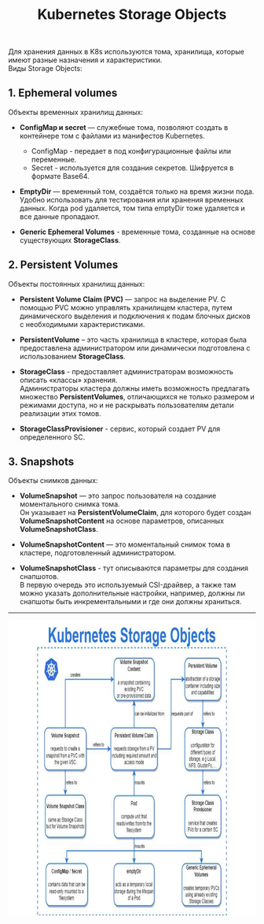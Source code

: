 <div align="center">
<H1>Kubernetes Storage Objects</H1>
</div>
<br>

Для хранения данных в K8s используются тома, хранилища, которые имеют разные назначения и характеристики.  
Виды Storage Objects:

## 1. Ephemeral volumes

Объекты временных хранилищ данных:

 - **СonfigMap и secret** — служебные тома, позволяют создать в контейнере том с файлами из манифестов Kubernetes.  
     - ConfigMap - передает в под конфигурационные файлы или переменные.
     - Secret - используется для создания секретов. Шифруется в формате Base64.

 - **EmptyDir** — временный том, создаётся только на время жизни пода. Удобно использовать для тестирования или хранения временных данных.
Когда pod удаляется, том типа emptyDir тоже удаляется и все данные пропадают.  

 - **Generic Ephemeral Volumes** - временные тома, созданные на основе существующих **StorageClass**.

## 2. Persistent Volumes

Объекты постоянных хранилищ данных:

 - **Persistent Volume Claim (PVC)** — запрос на выделение PV. С помощью PVC можно управлять хранилищем кластера, путем динамического выделения и подключения к подам блочных дисков с необходимыми характеристиками.

 - **PersistentVolume** – это часть хранилища в кластере, которая была предоставлена администратором или динамически подготовлена с использованием **StorageClass**.

 - **StorageClass** - предоставляет администраторам возможность описать «классы» хранения.  
Администраторы кластера должны иметь возможность предлагать множество **PersistentVolumes**, отличающихся не только размером и режимами доступа, но и не раскрывать пользователям детали реализации этих томов.

- **StorageClassProvisioner** - сервис, который создает PV для определенного SC.

## 3. Snapshots

Объекты снимков данных:

- **VolumeSnapshot** — это запрос пользователя на создание моментального снимка тома.  
Он указывает на **PersistentVolumeClaim**, для которого будет создан **VolumeSnapshotContent** на основе параметров, описанных **VolumeSnapshotClass**.  

- **VolumeSnapshotContent** — это моментальный снимок тома в кластере, подготовленный администратором.  

- **VolumeSnapshotClass** - тут описываются параметры для создания снапшотов.  
В первую очередь это используемый CSI-драйвер, а также там можно указать дополнительные настройки, например, должны ли снапшоты быть инкрементальными и где они должны храниться.

---

<img src="https://github.com/AYaskuld/Kubernetes/blob/8196ef067d7d3706713efd5851d45a2cff9c7c55/images/k8s_storage_objects.jpg" width="1000" height="600" >
